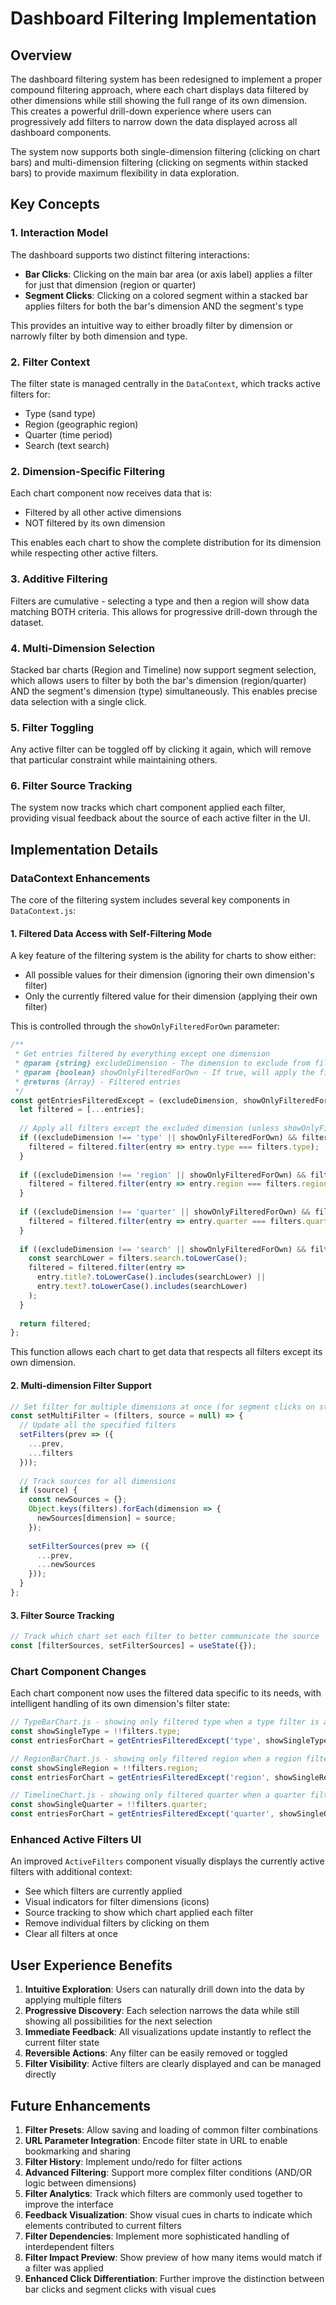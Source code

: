 # Dashboard Filtering Implementation

## Overview

The dashboard filtering system has been redesigned to implement a proper compound filtering approach, where each chart displays data filtered by other dimensions while still showing the full range of its own dimension. This creates a powerful drill-down experience where users can progressively add filters to narrow down the data displayed across all dashboard components.

The system now supports both single-dimension filtering (clicking on chart bars) and multi-dimension filtering (clicking on segments within stacked bars) to provide maximum flexibility in data exploration.

## Key Concepts

### 1. Interaction Model

The dashboard supports two distinct filtering interactions:

- **Bar Clicks**: Clicking on the main bar area (or axis label) applies a filter for just that dimension (region or quarter)
- **Segment Clicks**: Clicking on a colored segment within a stacked bar applies filters for both the bar's dimension AND the segment's type

This provides an intuitive way to either broadly filter by dimension or narrowly filter by both dimension and type.

### 2. Filter Context

The filter state is managed centrally in the `DataContext`, which tracks active filters for:
- Type (sand type)
- Region (geographic region)
- Quarter (time period)
- Search (text search)

### 2. Dimension-Specific Filtering

Each chart component now receives data that is:
- Filtered by all other active dimensions
- NOT filtered by its own dimension

This enables each chart to show the complete distribution for its dimension while respecting other active filters.

### 3. Additive Filtering

Filters are cumulative - selecting a type and then a region will show data matching BOTH criteria. This allows for progressive drill-down through the dataset.

### 4. Multi-Dimension Selection

Stacked bar charts (Region and Timeline) now support segment selection, which allows users to filter by both the bar's dimension (region/quarter) AND the segment's dimension (type) simultaneously. This enables precise data selection with a single click.

### 5. Filter Toggling

Any active filter can be toggled off by clicking it again, which will remove that particular constraint while maintaining others.

### 6. Filter Source Tracking

The system now tracks which chart component applied each filter, providing visual feedback about the source of each active filter in the UI.

## Implementation Details

### DataContext Enhancements

The core of the filtering system includes several key components in `DataContext.js`:

#### 1. Filtered Data Access with Self-Filtering Mode

A key feature of the filtering system is the ability for charts to show either:
- All possible values for their dimension (ignoring their own dimension's filter)
- Only the currently filtered value for their dimension (applying their own filter)

This is controlled through the `showOnlyFilteredForOwn` parameter:

```javascript
/**
 * Get entries filtered by everything except one dimension
 * @param {string} excludeDimension - The dimension to exclude from filtering
 * @param {boolean} showOnlyFilteredForOwn - If true, will apply the filter for the excluded dimension as well
 * @returns {Array} - Filtered entries
 */
const getEntriesFilteredExcept = (excludeDimension, showOnlyFilteredForOwn = false) => {
  let filtered = [...entries];
  
  // Apply all filters except the excluded dimension (unless showOnlyFilteredForOwn is true)
  if ((excludeDimension !== 'type' || showOnlyFilteredForOwn) && filters.type) {
    filtered = filtered.filter(entry => entry.type === filters.type);
  }
  
  if ((excludeDimension !== 'region' || showOnlyFilteredForOwn) && filters.region) {
    filtered = filtered.filter(entry => entry.region === filters.region);
  }
  
  if ((excludeDimension !== 'quarter' || showOnlyFilteredForOwn) && filters.quarter) {
    filtered = filtered.filter(entry => entry.quarter === filters.quarter);
  }
  
  if ((excludeDimension !== 'search' || showOnlyFilteredForOwn) && filters.search) {
    const searchLower = filters.search.toLowerCase();
    filtered = filtered.filter(entry => 
      entry.title?.toLowerCase().includes(searchLower) || 
      entry.text?.toLowerCase().includes(searchLower)
    );
  }
  
  return filtered;
};
```

This function allows each chart to get data that respects all filters except its own dimension.

#### 2. Multi-dimension Filter Support

```javascript
// Set filter for multiple dimensions at once (for segment clicks on stacked bars)
const setMultiFilter = (filters, source = null) => {
  // Update all the specified filters
  setFilters(prev => ({
    ...prev,
    ...filters
  }));
  
  // Track sources for all dimensions
  if (source) {
    const newSources = {};
    Object.keys(filters).forEach(dimension => {
      newSources[dimension] = source;
    });
    
    setFilterSources(prev => ({
      ...prev,
      ...newSources
    }));
  }
};
```

#### 3. Filter Source Tracking

```javascript
// Track which chart set each filter to better communicate the source
const [filterSources, setFilterSources] = useState({});
```

### Chart Component Changes

Each chart component now uses the filtered data specific to its needs, with intelligent handling of its own dimension's filter state:

```javascript
// TypeBarChart.js - showing only filtered type when a type filter is active
const showSingleType = !!filters.type;
const entriesForChart = getEntriesFilteredExcept('type', showSingleType);

// RegionBarChart.js - showing only filtered region when a region filter is active
const showSingleRegion = !!filters.region;
const entriesForChart = getEntriesFilteredExcept('region', showSingleRegion);

// TimelineChart.js - showing only filtered quarter when a quarter filter is active 
const showSingleQuarter = !!filters.quarter;
const entriesForChart = getEntriesFilteredExcept('quarter', showSingleQuarter);
```

### Enhanced Active Filters UI

An improved `ActiveFilters` component visually displays the currently active filters with additional context:
- See which filters are currently applied
- Visual indicators for filter dimensions (icons)
- Source tracking to show which chart applied each filter
- Remove individual filters by clicking on them
- Clear all filters at once

## User Experience Benefits

1. **Intuitive Exploration**: Users can naturally drill down into the data by applying multiple filters
2. **Progressive Discovery**: Each selection narrows the data while still showing all possibilities for the next selection
3. **Immediate Feedback**: All visualizations update instantly to reflect the current filter state
4. **Reversible Actions**: Any filter can be easily removed or toggled
5. **Filter Visibility**: Active filters are clearly displayed and can be managed directly

## Future Enhancements

1. **Filter Presets**: Allow saving and loading of common filter combinations
2. **URL Parameter Integration**: Encode filter state in URL to enable bookmarking and sharing
3. **Filter History**: Implement undo/redo for filter actions
4. **Advanced Filtering**: Support more complex filter conditions (AND/OR logic between dimensions)
5. **Filter Analytics**: Track which filters are commonly used together to improve the interface
6. **Feedback Visualization**: Show visual cues in charts to indicate which elements contributed to current filters
7. **Filter Dependencies**: Implement more sophisticated handling of interdependent filters
8. **Filter Impact Preview**: Show preview of how many items would match if a filter was applied
9. **Enhanced Click Differentiation**: Further improve the distinction between bar clicks and segment clicks with visual cues